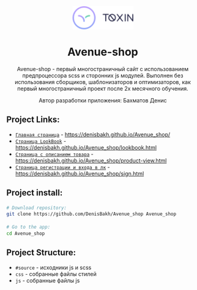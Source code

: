 <div align="center">
  <img width="159" height="60" src="https://github.com/DenisBakh/Hotel-Toxin/blob/master/src/project/common.blocks/ui_kit/logotype/logo_UI/Logo.png">
  <h1>Avenue-shop</h1>
  <p>
    Avenue-shop - первый многостраничный сайт с использованием предпроцессора scss и сторонних js модулей. Выполнен без использования сборщиков, шаблонизаторов и оптимизаторов, как первый многостраничный проект после 2х месячного обучения.
  </p>
  <p>Автор разработки приложения: Бахматов Денис</p>
</div>

## Project Links:

* <a href="https://denisbakh.github.io/Avenue_shop/" target="_blank">`Главная страница`</a> - https://denisbakh.github.io/Avenue_shop/
* <a href="https://denisbakh.github.io/Avenue_shop/lookbook.html" target="_blank">`Cтраница LookBook`</a> - https://denisbakh.github.io/Avenue_shop/lookbook.html
* <a href="https://denisbakh.github.io/Avenue_shop/product-view.html" target="_blank">`Cтраница с описанием товара`</a> - https://denisbakh.github.io/Avenue_shop/product-view.html
* <a href="https://denisbakh.github.io/Avenue_shop/sign.html" target="_blank">`Страница регистрации и входа в лк`</a> - https://denisbakh.github.io/Avenue_shop/sign.html

## Project install:

``` bash
# Download repository:
git clone https://github.com/DenisBakh/Avenue_shop Avenue_shop

# Go to the app:
cd Avenue_shop
```

## Project Structure:

* `#source` - исходники js и scss
* `css` - собранные файлы стилей
* `js` - собранные файлы js
